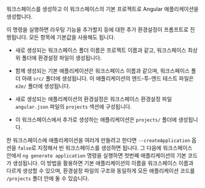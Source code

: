 <!--
Creates and initializes a new Angular application that is the default project for a new workspace.

Provides interactive prompts for optional configuration, such as adding routing support.
All prompts can safely be allowed to default.

* The new workspace folder is given the specified project name, and contains configuration files at the top level.

* By default, the files for a new initial application (with the same name as the workspace) are placed in the `src/` subfolder. Corresponding end-to-end tests are placed in the `e2e/` subfolder.

* The new application's configuration appears in the `projects` section of the `angular.json` workspace configuration file, under its project name.

* Subsequent applications that you generate in the workspace reside in the `projects/` subfolder.

If you plan to have multiple applications in the workspace, you can create an empty workspace by setting the `--createApplication` option to false.
You can then use `ng generate application` to create an initial application.
This allows a workspace name different from the initial app name, and ensures that all applications reside in the `/projects` subfolder, matching the structure of the configuration file.
-->
워크스페이스를 생성하고 이 워크스페이스의 기본 프로젝트로 Angular 애플리케이션을 생성합니다.

이 명령을 실행하면 라우팅 기능을 추가할지 등에 대한 추가 환경설정이 프롬프트로 진행됩니다.
모든 항목에 기본값을 사용해도 됩니다.

* 새로 생성되는 워크스페이스 폴더 이름은 프로젝트 이름과 같고, 워크스페이스 최상위 폴더에 환경설정 파일이 생성됩니다.

* 함께 생성되는 기본 애플리케이션은 워크스페이스 이름과 같으며, 워크스페이스 폴더 아래 `src/` 폴더에 생성됩니다. 이 애플리케이션의 엔드-투-엔드 테스트 파일은 `e2e/` 폴더에 생성됩니다.

* 새로 생성되는 애플리케이션의 환경설정은 워크스페이스 환경설정 파일 `angular.json` 파일의 `projects` 섹션에 구성됩니다.

* 이 워크스페이스에서 추가로 생성하는 애플리케이션은 `projects/` 폴더에 생성됩니다.

한 워크스페이스에 애플리케이션을 여러개 만들려고 한다면 `--createApplication` 옵션을 `false`로 지정해서 빈 워크스페이스를 생성하면 됩니다.
그 다음에 워크스페이스 안에서 `ng generate application` 명령을 실행하면 첫번째 애플리케이션의 기본 코드가 생성됩니다.
이 방법을 활용하면 기본 애플리케이션의 이름을 워크스페이스 이름과 다르게 생성할 수 있으며, 환경설정 파일의 구조와 동일하게 모든 애플리케이션 코드를 `/projects` 폴더 안에 둘 수 있습니다.